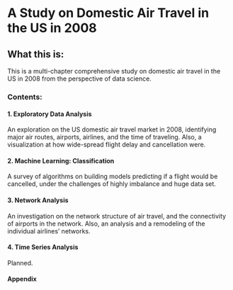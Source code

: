 # A Study on Domestic Air Travel in the US in 2008

## What this is:

This is a multi-chapter comprehensive study on domestic air travel in the US in 2008 from the perspective of data science.

### Contents:

#### 1. Exploratory Data Analysis
An exploration on the US domestic air travel market in 2008, identifying major air routes, airports, airlines, and the time of traveling. Also, a visualization at how wide-spread flight delay and cancellation were.
#### 2. Machine Learning: Classification
A survey of algorithms on building models predicting if a flight would be cancelled, under the challenges of highly imbalance and huge data set.
#### 3. Network Analysis
An investigation on the network structure of air travel, and the connectivity of airports in the network. Also, an analysis and a remodeling of the individual airlines’ networks.
#### 4. Time Series Analysis
Planned.
#### Appendix
